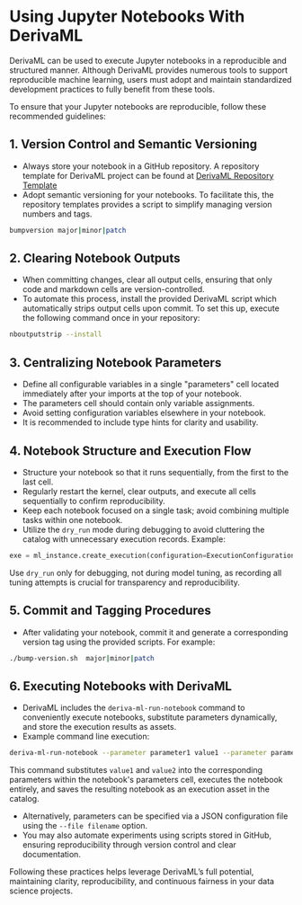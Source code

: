 # Using Jupyter Notebooks With DerivaML

DerivaML can be used to execute Jupyter notebooks in a reproducible and structured manner. Although DerivaML provides numerous tools to support reproducible machine learning, users must adopt and maintain standardized development practices to fully benefit from these tools.

To ensure that your Jupyter notebooks are reproducible, follow these recommended guidelines:

## 1. Version Control and Semantic Versioning

- Always store your notebook in a GitHub repository. A repository template for DerivaML project can be found at [DerivaML Repository Template](https://github.com/informatics-isi-edu/deriva-ml-model-template) 
- Adopt semantic versioning for your notebooks. To facilitate this, the repository templates provides a script to simplify managing version numbers and tags.

```bash
bumpversion major|minor|patch
```

## 2. Clearing Notebook Outputs

- When committing changes, clear all output cells, ensuring that only code and markdown cells are version-controlled.
- To automate this process, install the provided DerivaML script which automatically strips output cells upon commit. To set this up, execute the following command once in your repository:

```bash
nboutputstrip --install
```

## 3. Centralizing Notebook Parameters

- Define all configurable variables in a single "parameters" cell located immediately after your imports at the top of your notebook.
- The parameters cell should contain only variable assignments.
- Avoid setting configuration variables elsewhere in your notebook.
- It is recommended to include type hints for clarity and usability.

## 4. Notebook Structure and Execution Flow

- Structure your notebook so that it runs sequentially, from the first to the last cell.
- Regularly restart the kernel, clear outputs, and execute all cells sequentially to confirm reproducibility.
- Keep each notebook focused on a single task; avoid combining multiple tasks within one notebook.
- Utilize the `dry_run` mode during debugging to avoid cluttering the catalog with unnecessary execution records. Example:

```python
exe = ml_instance.create_execution(configuration=ExecutionConfiguration(...), dry_run=True)
```

Use `dry_run` only for debugging, not during model tuning, as recording all tuning attempts is crucial for transparency and reproducibility.

## 5. Commit and Tagging Procedures

- After validating your notebook, commit it and generate a corresponding version tag using the provided scripts. For example:

```bash
./bump-version.sh  major|minor|patch
```

## 6. Executing Notebooks with DerivaML

- DerivaML includes the `deriva-ml-run-notebook` command to conveniently execute notebooks, substitute parameters dynamically, and store the execution results as assets.
- Example command line execution:

```bash
deriva-ml-run-notebook --parameter parameter1 value1 --parameter parameter2 value2 my-notebook.ipynb
```

This command substitutes `value1` and `value2` into the corresponding parameters within the notebook's parameters cell, executes the notebook entirely, and saves the resulting notebook as an execution asset in the catalog.

- Alternatively, parameters can be specified via a JSON configuration file using the `--file filename` option.
- You may also automate experiments using scripts stored in GitHub, ensuring reproducibility through version control and clear documentation.

Following these practices helps leverage DerivaML’s full potential, maintaining clarity, reproducibility, and continuous fairness in your data science projects.

